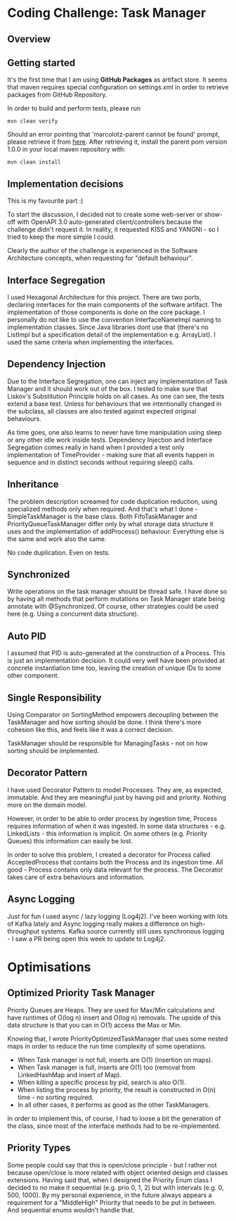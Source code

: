 # Coding Challenge: Task Manager

## Overview

## Getting started

It's the first time that I am using <b>GitHub Packages</b> as artifact store. It seems that maven requires special
configuration on settings.xml in order to retrieve packages from GitHub Repository.

In order to build and perform tests, please run

```shell
mvn clean verify
```

Should an error pointing that 'marcolotz-parent cannot be found' prompt, please retrieve it
from [here](https://github.com/marcolotz/parent). After retrieving it, install the parent pom version 1.0.0 in your
local maven repository with:

```shell
mvn clean install
```

## Implementation decisions

This is my favourite part :)

To start the discussion, I decided not to create some web-server or show-off with OpenAPI 3.0 auto-generated
client/controllers because the challenge didn't request it. In reality, it requested KISS and YANGNI - so I tried to
keep the more simple I could.

Clearly the author of the challenge is experienced in the Software Architecture concepts, when requesting for "default
behaviour".

## Interface Segregation

I used Hexagonal Architecture for this project. There are two ports, declaring interfaces for the main components of the
software artifact. The implementation of those components is done on the core package. I personally do not like to use
the convention InterfaceNameImpl naming to implementation classes. Since Java libraries dont use that (there's no
ListImpl but a specification detail of the implementation e.g. ArrayList). I used the same criteria when implementing
the interfaces.

## Dependency Injection

Due to the Interface Segregation, one can inject any implementation of Task Manager and it should work out of the box. I
tested to make sure that Liskov's Substitution Principle holds on all cases. As one can see, the tests extend a base
test. Unless for behaviours that we intentionally changed in the subclass, all classes are also tested against expected
original behaviours.

As time goes, one also learns to never have time manipulation using sleep or any other idle work inside tests.
Dependency Injection and Interface Segregation comes really in hand when I provided a test only implementation of
TimeProvider - making sure that all events happen in sequence and in distinct seconds without requiring sleep() calls.

## Inheritance

The problem description screamed for code duplication reduction, using specialized methods only when required. And
that's what I done - SimpleTaskManager is the base class. Both FifoTaskManager and PriorityQueueTaskManager differ only
by what storage data structure it uses and the implementation of addProcess() behaviour. Everything else is the same and
work also the same.

No code duplication. Even on tests.

## Synchronized

Write operations on the task manager should be thread safe. I have done so by having all methods that perform mutations
on Task Manager state being annotate with @Synchronized. Of course, other strategies could be used here (e.g. Using a
concurrent data structure).

## Auto PID

I assumed that PID is auto-generated at the construction of a Process. This is just an implementation decision. It could
very well have been provided at concrete instantiation time too, leaving the creation of unique IDs to some other
component.

## Single Responsibility

Using Comparator on SortingMethod empowers decoupling between the TaskManager and how sorting should be done. I think
there's more cohesion like this, and feels like it was a correct decision.

TaskManager should be responsible for ManagingTasks - not on how sorting should be implemented.

## Decorator Pattern

I have used Decorator Pattern to model Processes. They are, as expected, immutable. And they are meaningful just by
having pid and priority. Nothing more on the domain model.

However, in order to be able to order process by ingestion time, Process requires information of when it was ingested.
In some data structures - e.g. LinkedLists - this information is implicit. On some others (e.g. Priority Queues) this
information can easily be lost.

In order to solve this problem, I created a decorator for Process called AcceptedProcess that contains both the Process
and its ingestion time. All good - Process contains only data relevant for the process. The Decorator takes care of
extra behaviours and information.

## Async Logging

Just for fun I used async / lazy logging (Log4j2). I've been working with lots of Kafka lately and Async logging really
makes a difference on high-throughput systems. Kafka source currently still uses synchronous logging - I saw a PR being
open this week to update to Log4j2.

# Optimisations

## Optimized Priority Task Manager

Priority Queues are Heaps. They are used for Max/Min calculations and have runtimes of O(log n) insert and O(log n)
removals. The upside of this data structure is that you can in O(1) access the Max or Min.

Knowing that, I wrote PriorityOptimizedTaskManager that uses some nested maps in order to reduce the run time complexity
of some operations.

- When Task manager is not full, inserts are O(1) (insertion on maps).
- When Task manager is full, inserts are O(1) too (removal from LinkedHashMap and insert of Map).
- When killing a specific process by pid, search is also O(1).
- When listing the process by priority, the result is constructed in O(n) time - no sorting required.
- In all other cases, it performs as good as the other TaskManagers.

In order to implement this, of course, I had to loose a bit the generation of the class, since most of the interface
methods had to be re-implemented.

## Priority Types

Some people could say that this is open/close principle - but I rather not because open/close is more related with
object oriented design and classes extensions. Having said that, when I designed the Priority Enum class I decided to no
make it sequential (e.g. prio 0, 1, 2) but with intervals (e.g. 0, 500, 1000). By my personal experience, in the future
always appears a requirement for a "MiddleHigh" Priority that needs to be put in between. And sequential enums wouldn't
handle that.